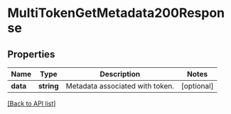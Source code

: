 # MultiTokenGetMetadata200Response

## Properties

Name | Type | Description | Notes
------------ | ------------- | ------------- | -------------
**data** | **string** | Metadata associated with token. | [optional]

[[Back to API list]](../../README.md#api-endpoints)
